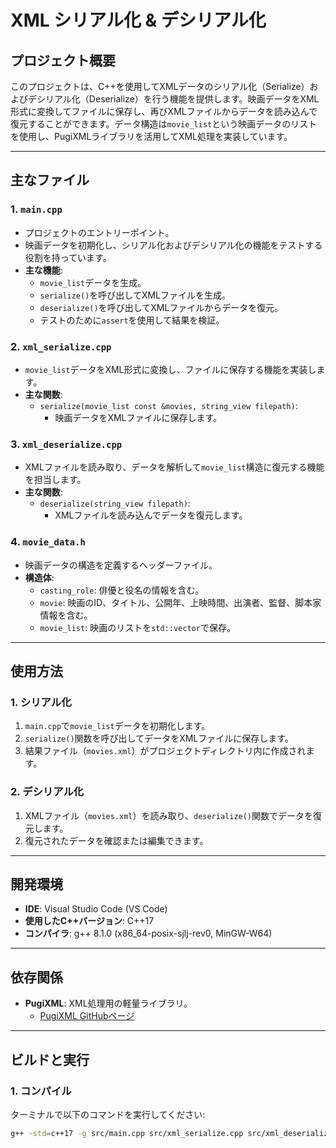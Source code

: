# XML シリアル化 & デシリアル化

## プロジェクト概要
このプロジェクトは、C++を使用してXMLデータのシリアル化（Serialize）およびデシリアル化（Deserialize）を行う機能を提供します。映画データをXML形式に変換してファイルに保存し、再びXMLファイルからデータを読み込んで復元することができます。データ構造は`movie_list`という映画データのリストを使用し、PugiXMLライブラリを活用してXML処理を実装しています。

---

## 主なファイル
### 1. **`main.cpp`**
- プロジェクトのエントリーポイント。
- 映画データを初期化し、シリアル化およびデシリアル化の機能をテストする役割を持っています。
- **主な機能**:
  - `movie_list`データを生成。
  - `serialize()`を呼び出してXMLファイルを生成。
  - `deserialize()`を呼び出してXMLファイルからデータを復元。
  - テストのために`assert`を使用して結果を検証。

### 2. **`xml_serialize.cpp`**
- `movie_list`データをXML形式に変換し、ファイルに保存する機能を実装します。
- **主な関数**:
  - `serialize(movie_list const &movies, string_view filepath)`:
    - 映画データをXMLファイルに保存します。

### 3. **`xml_deserialize.cpp`**
- XMLファイルを読み取り、データを解析して`movie_list`構造に復元する機能を担当します。
- **主な関数**:
  - `deserialize(string_view filepath)`:
    - XMLファイルを読み込んでデータを復元します。

### 4. **`movie_data.h`**
- 映画データの構造を定義するヘッダーファイル。
- **構造体**:
  - `casting_role`: 俳優と役名の情報を含む。
  - `movie`: 映画のID、タイトル、公開年、上映時間、出演者、監督、脚本家情報を含む。
  - `movie_list`: 映画のリストを`std::vector`で保存。

---

## 使用方法
### 1. **シリアル化**
1. `main.cpp`で`movie_list`データを初期化します。
2. `serialize()`関数を呼び出してデータをXMLファイルに保存します。
3. 結果ファイル（`movies.xml`）がプロジェクトディレクトリ内に作成されます。

### 2. **デシリアル化**
1. XMLファイル（`movies.xml`）を読み取り、`deserialize()`関数でデータを復元します。
2. 復元されたデータを確認または編集できます。

---

## 開発環境
- **IDE**: Visual Studio Code (VS Code)
- **使用したC++バージョン**: C++17
- **コンパイラ**: g++ 8.1.0 (x86_64-posix-sjlj-rev0, MinGW-W64)

---

## 依存関係
- **PugiXML**: XML処理用の軽量ライブラリ。
  - [PugiXML GitHubページ](https://github.com/zeux/pugixml)

---

## ビルドと実行
### 1. **コンパイル**
ターミナルで以下のコマンドを実行してください:
```bash
g++ -std=c++17 -g src/main.cpp src/xml_serialize.cpp src/xml_deserialize.cpp third_party/pugixml/pugixml.cpp -o main.exe